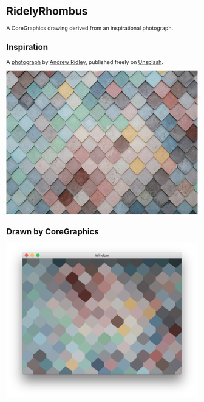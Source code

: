 # RidelyRhombus
A CoreGraphics drawing derived from an inspirational photograph.

## Inspiration
A [photograph](https://unsplash.com/photos/jR4Zf-riEjI) by [Andrew Ridley](https://unsplash.com/@aridley88), 
published freely on [Unsplash](https://unsplash.com).

![alt text](https://github.com/ihak/RidelyRhombus/blob/master/andrew-ridley-76547.jpg)

## Drawn by CoreGraphics
![](https://github.com/ihak/RidelyRhombus/blob/master/output.png)
